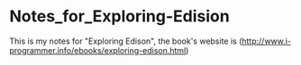 # Notes_for_Exploring-Edision
This is my notes for "Exploring Edison", the book's website is (http://www.i-programmer.info/ebooks/exploring-edison.html)
